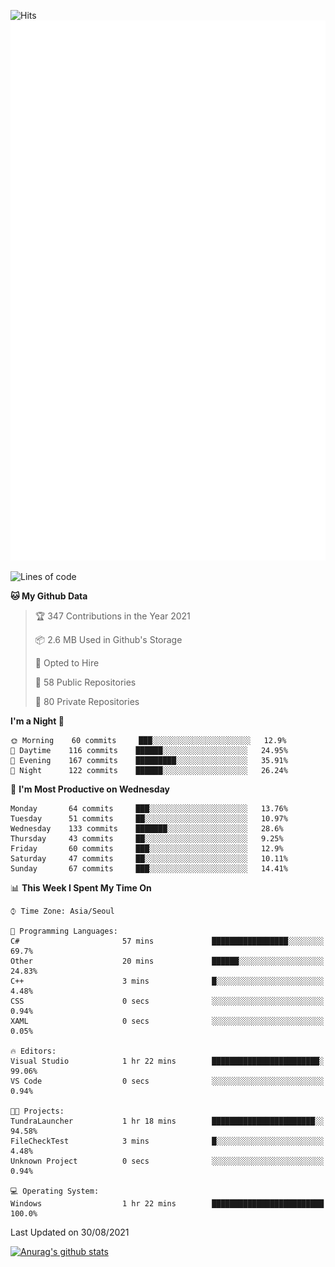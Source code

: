 ![Hits](https://hits.seeyoufarm.com/api/count/incr/badge.svg?url=https%3A%2F%2Fgithub.com%2Fkokose1234&count_bg=%2379C83D&title_bg=%23555555&icon=apple.svg&icon_color=%23E7E7E7&title=hits&edge_flat=false)
<br/>
![Metrics](https://github.com/kokose1234/kokose1234/blob/main/github-metrics.svg)

<!--START_SECTION:waka-->
![Lines of code](https://img.shields.io/badge/From%20Hello%20World%20I%27ve%20Written-12.4%20million%20lines%20of%20code-blue)

**🐱 My Github Data** 

> 🏆 347 Contributions in the Year 2021
 > 
> 📦 2.6 MB Used in Github's Storage 
 > 
> 💼 Opted to Hire
 > 
> 📜 58 Public Repositories 
 > 
> 🔑 80 Private Repositories  
 > 
**I'm a Night 🦉** 

```text
🌞 Morning    60 commits     ███░░░░░░░░░░░░░░░░░░░░░░   12.9% 
🌆 Daytime    116 commits    ██████░░░░░░░░░░░░░░░░░░░   24.95% 
🌃 Evening    167 commits    █████████░░░░░░░░░░░░░░░░   35.91% 
🌙 Night      122 commits    ██████░░░░░░░░░░░░░░░░░░░   26.24%

```
📅 **I'm Most Productive on Wednesday** 

```text
Monday       64 commits     ███░░░░░░░░░░░░░░░░░░░░░░   13.76% 
Tuesday      51 commits     ██░░░░░░░░░░░░░░░░░░░░░░░   10.97% 
Wednesday    133 commits    ███████░░░░░░░░░░░░░░░░░░   28.6% 
Thursday     43 commits     ██░░░░░░░░░░░░░░░░░░░░░░░   9.25% 
Friday       60 commits     ███░░░░░░░░░░░░░░░░░░░░░░   12.9% 
Saturday     47 commits     ██░░░░░░░░░░░░░░░░░░░░░░░   10.11% 
Sunday       67 commits     ███░░░░░░░░░░░░░░░░░░░░░░   14.41%

```


📊 **This Week I Spent My Time On** 

```text
⌚︎ Time Zone: Asia/Seoul

💬 Programming Languages: 
C#                       57 mins             █████████████████░░░░░░░░   69.7% 
Other                    20 mins             ██████░░░░░░░░░░░░░░░░░░░   24.83% 
C++                      3 mins              █░░░░░░░░░░░░░░░░░░░░░░░░   4.48% 
CSS                      0 secs              ░░░░░░░░░░░░░░░░░░░░░░░░░   0.94% 
XAML                     0 secs              ░░░░░░░░░░░░░░░░░░░░░░░░░   0.05%

🔥 Editors: 
Visual Studio            1 hr 22 mins        ████████████████████████░   99.06% 
VS Code                  0 secs              ░░░░░░░░░░░░░░░░░░░░░░░░░   0.94%

🐱‍💻 Projects: 
TundraLauncher           1 hr 18 mins        ███████████████████████░░   94.58% 
FileCheckTest            3 mins              █░░░░░░░░░░░░░░░░░░░░░░░░   4.48% 
Unknown Project          0 secs              ░░░░░░░░░░░░░░░░░░░░░░░░░   0.94%

💻 Operating System: 
Windows                  1 hr 22 mins        █████████████████████████   100.0%

```


 Last Updated on 30/08/2021
<!--END_SECTION:waka-->

[![Anurag's github stats](https://github-readme-stats.vercel.app/api?username=kokose1234&theme=dracula)](https://github.com/anuraghazra/github-readme-stats)



	
